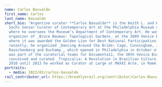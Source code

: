 ```yaml
---
name: Carlos Basualdo
first_name: Carlos
last_name: Basualdo
short_bio: "Argentine curator **Carlos Basualdo** is the Keith L. and Katherine
  Sachs Senior Curator of Contemporary Art at the Philadelphia Museum of Art,
  where he oversees the Museum’s Department of Contemporary Art. He was the lead
  organizer of _Bruce Nauman: Topological Gardens_ at the 2009 Venice Biennale,
  where it was awarded the Golden Lion for Best National Participation. Most
  recently, he organized _Dancing Around the Bride: Cage, Cunningham, Johns,
  Rauschenberg and Duchamp_, which opened in Philadelphia in October of 2012. He
  was part of the curatorial teams for Documenta11, the 50th Venice Biennale and
  conceived and curated _Tropicalia: A Revolution in Brazilian Culture_. From
  2010 until 2013 he worked as Curator at Large at MAXXI Arte, in Rome, Italy."
portraits:
  - media: 2022/03/carlos-basualdo
rail_contributor_url: https://brooklynrail.org/contributor/Carlos-Basualdo
---
```

